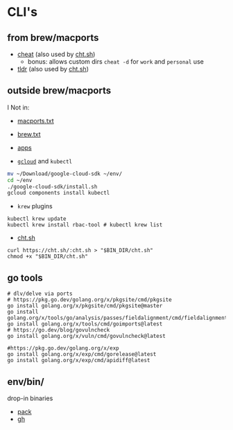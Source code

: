 # CLI's

## from brew/macports

- [cheat](https://github.com/cheat/cheat) (also used by [cht.sh]())
  - bonus: allows custom dirs `cheat -d` for `work` and `personal` use
- [tldr](https://dbrgn.github.io/tealdeer/) (also used by [cht.sh]())

## outside brew/macports
I
Not in:
- [macports.txt](../macos/macports.txt)
- [brew.txt](../macos/brew.txt)
- [apps](apps.md)

- [`gcloud`](https://cloud.google.com/sdk/docs/install) and `kubectl`
```sh
mv ~/Download/google-cloud-sdk ~/env/
cd ~/env
./google-cloud-sdk/install.sh
gcloud components install kubectl
```
- `krew` plugins
```shell
kubectl krew update
kubectl krew install rbac-tool # kubectl krew list
```
- [cht.sh](https://github.com/chubin/cheat.sh#installation)
```shell
curl https://cht.sh/:cht.sh > "$BIN_DIR/cht.sh"
chmod +x "$BIN_DIR/cht.sh"
```

## go tools
```shell
# dlv/delve via ports
# https://pkg.go.dev/golang.org/x/pkgsite/cmd/pkgsite
go install golang.org/x/pkgsite/cmd/pkgsite@master
go install golang.org/x/tools/go/analysis/passes/fieldalignment/cmd/fieldalignment@latest
go install golang.org/x/tools/cmd/goimports@latest
# https://go.dev/blog/govulncheck
go install golang.org/x/vuln/cmd/govulncheck@latest

#https://pkg.go.dev/golang.org/x/exp
go install golang.org/x/exp/cmd/gorelease@latest
go install golang.org/x/exp/cmd/apidiff@latest
```

## env/bin/
drop-in binaries

- [pack](https://github.com/buildpacks/pack/releases)
- [gh](https://cli.github.com/)

